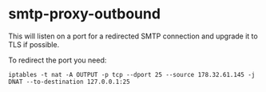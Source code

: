 # smtp-proxy-outbound
This will listen on a port for a redirected SMTP connection
and upgrade it to TLS if possible.

To redirect the port you need:

```
iptables -t nat -A OUTPUT -p tcp --dport 25 --source 178.32.61.145 -j DNAT --to-destination 127.0.0.1:25
```
